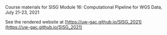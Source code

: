 Course materials for SISG Module 16: Computational Pipeline for WGS Data, July 21-23, 2021

See the rendered website at
[https://uw-gac.github.io/SISG_2021](https://uw-gac.github.io/SISG_2021)
